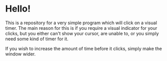 # Hello!

This is a repository for a very simple program which will click on a visual timer. 
The main reason for this is if you require a visual indicator for your clicks, but you either can't show your cursor, are unable to, or you simply need some kind of timer for it.  
  
If you wish to increase the amount of time before it clicks, simply make the window wider.
